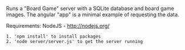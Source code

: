 Runs a "Board Game" server with a SQLite database and board game images.
The angular "app" is a minimal example of requesting the data.

Requirements: NodeJS - http://nodejs.org/

```
1. 'npm install' to install packages
2. 'node server/server.js' to get the server running
```
